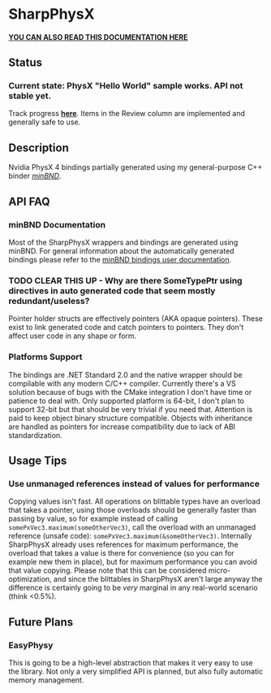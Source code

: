 # SharpPhysX

#### [YOU CAN ALSO READ THIS DOCUMENTATION HERE](https://alan-fgr.github.io/SharpPhysX/?minbnd-docs)

## Status

### Current state: **PhysX "Hello World" sample works. API not stable yet.**

Track progress **[here](https://github.com/Alan-FGR/SharpPhysX/projects/1)**.
Items in the Review column are implemented and generally safe to use.

## Description
Nvidia PhysX 4 bindings partially generated using my general-purpose C++ binder [*minBND*](https://github.com/Alan-FGR/minBND).

## API FAQ

### minBND Documentation

Most of the SharpPhysX wrappers and bindings are generated using minBND. For general information about the automatically generated bindings please refer to the [minBND bindings user documentation](https://alan-fgr.github.io/SharpPhysX/?minbnd-docs).

### TODO CLEAR THIS UP - Why are there SomeType**Ptr** using directives in auto generated code that seem mostly redundant/useless?

Pointer holder structs are effectively pointers (AKA opaque pointers). These exist to link generated code and catch pointers to pointers. They don't affect user code in any shape or form.

### Platforms Support

The bindings are .NET Standard 2.0 and the native wrapper should be compilable with any modern C/C++ compiler.
Currently there's a VS solution because of bugs with the CMake integration I don't have time or patience to deal with.
Only supported platform is 64-bit, I don't plan to support 32-bit but that should be very trivial if you need that.
Attention is paid to keep object binary structure compatible. Objects with inheritance are handled as pointers for increase compatibility due to lack of ABI standardization.

## Usage Tips

### Use unmanaged references instead of values for performance

Copying values isn't fast. All operations on blittable types have an overload that takes a pointer, using those overloads should be generally faster than passing by value, so for example instead of calling `somePxVec3.maximum(someOtherVec3)`, call the overload with an unmanaged reference (unsafe code): `somePxVec3.maximum(&someOtherVec3)`. Internally SharpPhysX already uses references for maximum performance, the overload that takes a value is there for convenience (so you can for example new them in place), but for maximum performance you can avoid that value copying. Please note that this can be considered micro-optimization, and since the blittables in SharpPhysX aren't large anyway the difference is certainly going to be *very* marginal in any real-world scenario (think <0.5%).

## Future Plans

### EasyPhysy

This is going to be a high-level abstraction that makes it very easy to use the library.
Not only a very simplified API is planned, but also fully automatic memory management.